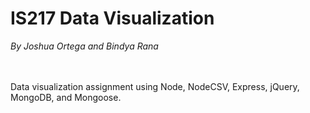 <html>
  <h1>IS217 Data Visualization</h1>
	<p style="font-style:italic;">By Joshua Ortega and Bindya Rana</p>
	<br>
	<br>
	Data visualization assignment using Node, NodeCSV, Express, jQuery, MongoDB, and Mongoose.
	<br>
</html>

